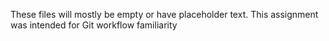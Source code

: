 These files will mostly be empty or have placeholder text. This assignment was intended for Git workflow familiarity
